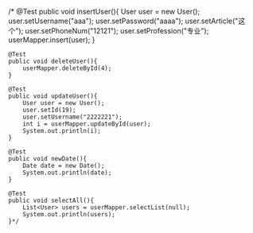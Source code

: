 /*    @Test
public void insertUser(){
User user = new User();
user.setUsername("aaa");
user.setPassword("aaaa");
user.setArticle("这个");
user.setPhoneNum("12121");
user.setProfession("专业");
userMapper.insert(user);
}

    @Test
    public void deleteUser(){
        userMapper.deleteById(4);
    }

    @Test
    public void updateUser(){
        User user = new User();
        user.setId(19);
        user.setUsername("2222221");
        int i = userMapper.updateById(user);
        System.out.println(i);
    }

    @Test
    public void newDate(){
        Date date = new Date();
        System.out.println(date);
    }

    @Test
    public void selectAll(){
        List<User> users = userMapper.selectList(null);
        System.out.println(users);
    }*/